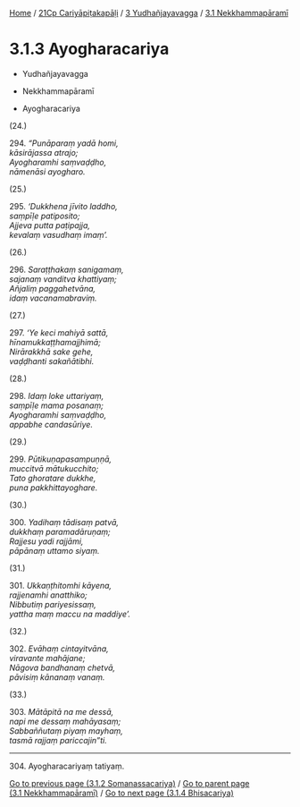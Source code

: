
[Home](/) / [21Cp Cariyāpiṭakapāḷi](../...md) / [3 Yudhañjayavagga](...md) / [3.1 Nekkhammapāramī](../21Cp/3/3.1.md)

# 3.1.3 Ayogharacariya

* Yudhañjayavagga

* Nekkhammapāramī

* Ayogharacariya

(24.)

294\. _“Punāparaṃ yadā homi,_  
_kāsirājassa atrajo;_  
_Ayogharamhi saṃvaḍḍho,_  
_nāmenāsi ayogharo._  


(25.)

295\. _‘Dukkhena jīvito laddho,_  
_saṃpīḷe patiposito;_  
_Ajjeva putta paṭipajja,_  
_kevalaṃ vasudhaṃ imaṃ’._  


(26.)

296\. _Saraṭṭhakaṃ sanigamaṃ,_  
_sajanaṃ vanditva khattiyaṃ;_  
_Añjaliṃ paggahetvāna,_  
_idaṃ vacanamabraviṃ._  


(27.)

297\. _‘Ye keci mahiyā sattā,_  
_hīnamukkaṭṭhamajjhimā;_  
_Nirārakkhā sake gehe,_  
_vaḍḍhanti sakañātibhi._  


(28.)

298\. _Idaṃ loke uttariyaṃ,_  
_saṃpīḷe mama posanaṃ;_  
_Ayogharamhi saṃvaḍḍho,_  
_appabhe candasūriye._  


(29.)

299\. _Pūtikuṇapasampuṇṇā,_  
_muccitvā mātukucchito;_  
_Tato ghoratare dukkhe,_  
_puna pakkhittayoghare._  


(30.)

300\. _Yadihaṃ tādisaṃ patvā,_  
_dukkhaṃ paramadāruṇaṃ;_  
_Rajjesu yadi rajjāmi,_  
_pāpānaṃ uttamo siyaṃ._  


(31.)

301\. _Ukkaṇṭhitomhi kāyena,_  
_rajjenamhi anatthiko;_  
_Nibbutiṃ pariyesissaṃ,_  
_yattha maṃ maccu na maddiye’._  


(32.)

302\. _Evāhaṃ cintayitvāna,_  
_viravante mahājane;_  
_Nāgova bandhanaṃ chetvā,_  
_pāvisiṃ kānanaṃ vanaṃ._  


(33.)

303\. _Mātāpitā na me dessā,_  
_napi me dessaṃ mahāyasaṃ;_  
_Sabbaññutaṃ piyaṃ mayhaṃ,_  
_tasmā rajjaṃ pariccajin”ti._  


---

304\. Ayogharacariyaṃ tatiyaṃ.



[Go to previous page (3.1.2 Somanassacariya)](3.1.2.md) / [Go to parent page (3.1 Nekkhammapāramī)](../21Cp/3/3.1.md) / [Go to next page (3.1.4 Bhisacariya)](3.1.4.md)


